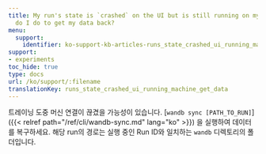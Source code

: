 ```yaml
---
title: My run's state is `crashed` on the UI but is still running on my machine. What
  do I do to get my data back?
menu:
  support:
    identifier: ko-support-kb-articles-runs_state_crashed_ui_running_machine_get_data
support:
- experiments
toc_hide: true
type: docs
url: /ko/support/:filename
translationKey: runs_state_crashed_ui_running_machine_get_data
---
```

트레이닝 도중 머신 연결이 끊겼을 가능성이 있습니다. [`wandb sync [PATH_TO_RUN]`]({{< relref path="/ref/cli/wandb-sync.md" lang="ko" >}}) 을 실행하여 데이터를 복구하세요. 해당 run의 경로는 실행 중인 Run ID와 일치하는 `wandb` 디렉토리의 폴더입니다.
